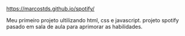 https://marcostds.github.io/spotify/


Meu primeiro projeto ultilizando html, css e javascript. projeto spotify pasado em sala de aula para aprimorar as habilidades.
